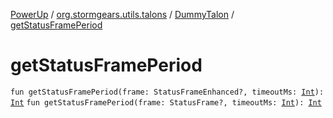 [PowerUp](../../index.md) / [org.stormgears.utils.talons](../index.md) / [DummyTalon](index.md) / [getStatusFramePeriod](./get-status-frame-period.md)

# getStatusFramePeriod

`fun getStatusFramePeriod(frame: StatusFrameEnhanced?, timeoutMs: `[`Int`](https://kotlinlang.org/api/latest/jvm/stdlib/kotlin/-int/index.html)`): `[`Int`](https://kotlinlang.org/api/latest/jvm/stdlib/kotlin/-int/index.html)
`fun getStatusFramePeriod(frame: StatusFrame?, timeoutMs: `[`Int`](https://kotlinlang.org/api/latest/jvm/stdlib/kotlin/-int/index.html)`): `[`Int`](https://kotlinlang.org/api/latest/jvm/stdlib/kotlin/-int/index.html)